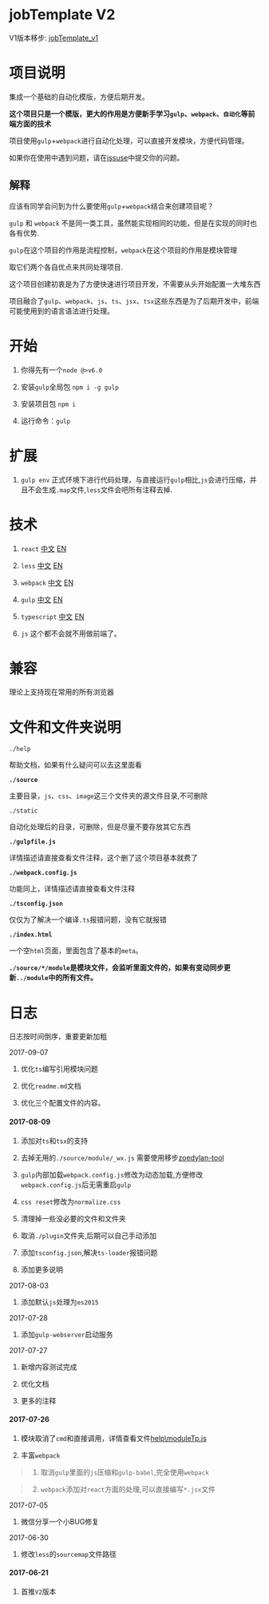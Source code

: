 # jobTemplate V2

V1版本移步: [jobTemplate_v1](https://github.com/zoeDylan/jobTemplate_v1)

# 项目说明

集成一个基础的自动化模版，方便后期开发。

**这个项目只是一个模版，更大的作用是方便新手学习`gulp`、`webpack`、`自动化`等前端方面的技术**

项目使用`gulp`+`webpack`进行自动化处理，可以直接开发模块，方便代码管理。

如果你在使用中遇到问题，请在[issuse](https://github.com/zoeDylan/jobTemplate/issues)中提交你的问题。

## 解释

应该有同学会问到为什么要使用`gulp`+`webpack`结合来创建项目呢？

`gulp` 和 `webpack` 不是同一类工具，虽然能实现相同的功能，但是在实现的同时也各有优势.

`gulp`在这个项目的作用是流程控制，`webpack`在这个项目的作用是模块管理

取它们两个各自优点来共同处理项目.

这个项目创建初衷是为了方便快速进行项目开发，不需要从头开始配置一大堆东西

项目融合了`gulp`、`webpack`、`js`、`ts`、`jsx`、`tsx`这些东西是为了后期开发中，前端可能使用到的语言语法进行处理。

# 开始

1. 你得先有一个`node @>v6.0`

2. 安装`gulp`全局包 `npm i -g gulp`

3. 安装项目包 `npm i`

4. 运行命令：`gulp`

# 扩展

1. `gulp env` 正式环境下进行代码处理，与直接运行`gulp`相比,`js`会进行压缩，并且不会生成`.map`文件,`less`文件会吧所有注释去掉.


# 技术

1. `react` [中文](https://react.bootcss.com/) [EN](https://facebook.github.io/react/)

2. `less` [中文](http://lesscss.cn/) [EN](http://lesscss.org/)

3. `webpack` [中文](https://doc.webpack-china.org/) [EN](http://webpack.github.io/)

4. `gulp` [中文](http://www.gulpjs.com.cn/) [EN](https://gulpjs.com/)

5. `typescript` [中文](https://www.tslang.cn/) [EN](http://www.typescriptlang.org/)

6. `js` 这个都不会就不用做前端了。

# 兼容

理论上支持现在常用的所有浏览器

# 文件和文件夹说明

`./help`

帮助文档，如果有什么疑问可以去这里面看


**`./source`**

主要目录，`js`、`css`、`image`这三个文件夹的源文件目录,不可删除

`./static`

自动化处理后的目录，可删除，但是尽量不要存放其它东西

**`./gulpfile.js`**

详情描述请直接查看文件注释，这个删了这个项目基本就费了

**`./webpack.config.js`**

功能同上，详情描述请直接查看文件注释

**`./tsconfig.json`**

仅仅为了解决一个编译`.ts`报错问题，没有它就报错

**`./index.html`**

一个空`html`页面，里面包含了基本的`meta`。

**`./source/*/module`是模块文件，会监听里面文件的，如果有变动同步更新`../module`中的所有文件。**

# 日志

日志按时间倒序，重要更新加粗

2017-09-07

1. 优化`ts`编写引用模块问题

2. 优化`readme.md`文档

3. 优化三个配置文件的内容。

#### 2017-08-09

1. 添加对`ts`和`tsx`的支持

2. 去掉无用的`./source/module/_wx.js` 需要使用移步[zoedylan-tool](https://github.com/zoeDylan/zoeDylan-tool)

3. `gulp`内部加载`webpack.config.js`修改为动态加载,方便修改`webpack.config.js`后无需重启`gulp`

4. `css reset`修改为`normalize.css`

5. 清理掉一些没必要的文件和文件夹

6. 取消`./plugin`文件夹,后期可以自己手动添加

7. 添加`tsconfig.json`,解决`ts-loader`报错问题

8. 添加更多说明

2017-08-03

1. 添加默认`js`处理为`es2015`

2017-07-28

1. 添加`gulp-webserver`启动服务

2017-07-27

1. 新增内容测试完成

2. 优化文档

3. 更多的注释

#### 2017-07-26

1. 模块取消了`cmd`和直接调用，详情查看文件[help\moduleTp.js](./help/moduleTp.js)

2. 丰富`webpack`

>1. 取消`gulp`里面的`js`压缩和`gulp-babel`,完全使用`webpack`

>2. `webpack`添加对`react`方面的处理,可以直接编写`*.jsx`文件

2017-07-05

1. 微信分享一个小BUG修复

2017-06-30

1. 修改`less`的`sourcemap`文件路径

#### 2017-06-21

1. 首推`V2`版本